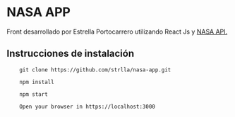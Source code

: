# NASA APP
Front desarrollado por Estrella Portocarrero utilizando React Js y [NASA API.](https://api.nasa.gov/)

## Instrucciones de instalación
```
    git clone https://github.com/strlla/nasa-app.git
    
    npm install
    
    npm start
    
    Open your browser in https://localhost:3000
```
